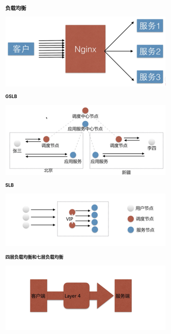 ### 负载均衡
![](/assets/load-balancing.png)

#### GSLB
![](/assets/load-balancing-GSLB.png)

#### SLB
![](/assets/load-balancing-SLB.png)

#### 四层负载均衡和七层负载均衡
![](/assets/load-balancing-B:S.png)